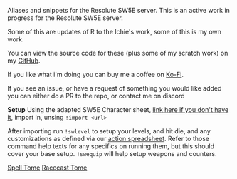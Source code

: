 Aliases and snippets for the Resolute SW5E server. This is an active work in progress for the Resolute SW5E server.

Some of this are updates of R to the Ichie's work, some of this is my own work. 

You can view the source code for these (plus some of my scratch work) on my [GitHub](https://github.com/Corvux89/Corvux-Avrae-Aliases).

If you like what i'm doing you can buy me a coffee on [Ko-Fi](https://ko-fi.com/corvux).

If you see an issue, or have a request of something you would like added you can either do a PR to the repo, or contact me on discord

__Setup__
Using the adapted SW5E Character sheet, [link here if you don't have it](https://docs.google.com/spreadsheets/d/17majk3zixwQguF8AqsS2ZfgLm4neZaimq9vmjwniuBw/edit#gid=359784640), import in, unsing `!import <url>`
 
After importing run `!swlevel` to setup your levels, and hit die, and any customizations as defined via our [action spreadsheet](https://docs.google.com/spreadsheets/d/1V8BJrzt56jJNxRlx4daZayHBZJSQ7nrjNTavix2caSg/edit?usp=sharing). Refer to those command help texts for any specifics on running them, but this should cover your base setup. `!swequip` will help setup weapons and counters.

 
[Spell Tome](https://avrae.io/homebrew/spells/60f243f60dc83c7c1d3a37cc)
[Racecast Tome](https://avrae.io/homebrew/spells/63f6250d10480b313f4ee666)